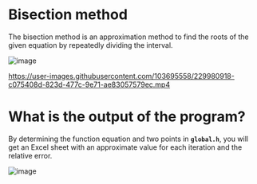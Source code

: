 # Bisection method
The bisection method is an approximation method to find the roots of the given equation by repeatedly dividing the interval.

![image](https://user-images.githubusercontent.com/103695558/229824240-f4d369ee-6694-4733-bc55-51bc98f68cc5.png)



https://user-images.githubusercontent.com/103695558/229980918-c075408d-823d-477c-9e71-ae83057579ec.mp4




# What is the output of the program?

By determining the function equation and two points in **`global.h`**, you will get an Excel sheet with an approximate value for each iteration and the relative error.


![image](https://user-images.githubusercontent.com/103695558/229858341-e659dac4-da7c-411f-8055-b7a319125f3f.png)


